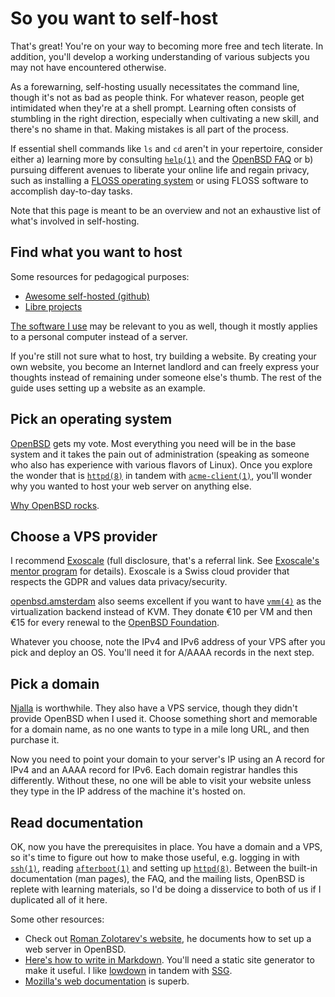 # So you want to self-host

That's great! You're on your way to becoming more free and tech
literate. In addition, you'll develop a working understanding of various
subjects you may not have encountered otherwise.

As a forewarning, self-hosting usually necessitates the command line,
though it's not as bad as people think. For whatever reason, people get
intimidated when they're at a shell prompt. Learning often consists of
stumbling in the right direction, especially when cultivating a new
skill, and there's no shame in that. Making mistakes is all part of the
process.

If essential shell commands like `ls` and `cd` aren't in your
repertoire, consider either a) learning more by consulting
[`help(1)`](https://man.openbsd.org/help) and the [OpenBSD
FAQ](https://www.openbsd.org/faq/) or b) pursuing different avenues to
liberate your online life and regain privacy, such as installing
a [FLOSS operating system](/os.html) or using FLOSS software to
accomplish day-to-day tasks.

Note that this page is meant to be an overview and not an
exhaustive list of what's involved in self-hosting.

## Find what you want to host

Some resources for pedagogical purposes:

- [Awesome self-hosted
  (github)](https://github.com/Kickball/awesome-selfhosted)
- [Libre projects](https://libreprojects.net/)

[The software I use](/software.html) may be relevant to you as well,
though it mostly applies to a personal computer instead of a server.

If you're still not sure what to host, try building a website. By
creating your own website, you become an Internet landlord and can
freely express your thoughts instead of remaining under someone else's
thumb. The rest of the guide uses setting up a website as an example.

## Pick an operating system

[OpenBSD](https://www.openbsd.org/) gets my vote. Most everything you
need will be in the base system and it takes the pain out of
administration (speaking as someone who also has experience with various
flavors of Linux). Once you explore the wonder that is
[`httpd(8)`](https://man.openbsd.org/httpd) in tandem with
[`acme-client(1)`](https://man.openbsd.org/acme-client), you'll wonder
why you wanted to host your web server on anything else.

[Why OpenBSD rocks](https://why-openbsd.rocks/fact/).

## Choose a VPS provider

I recommend
[Exoscale](https://portal.exoscale.com/register?r=JEUcJnv6AIMe) (full
disclosure, that's a referral link. See [Exoscale's mentor
program](https://community.exoscale.com/documentation/platform/mentor-program/)
for details). Exoscale is a Swiss cloud provider that respects the GDPR
and values data privacy/security.

[openbsd.amsterdam](https://openbsd.amsterdam/) also seems excellent if
you want to have [`vmm(4)`](https://man.openbsd.org/vmm.4) as the
virtualization backend instead of KVM. They donate €10 per VM and then
€15 for every renewal to the [OpenBSD
Foundation](https://www.openbsdfoundation.org/).

Whatever you choose, note the IPv4 and IPv6 address of your VPS after
you pick and deploy an OS. You'll need it for A/AAAA records in the next
step.

## Pick a domain

[Njalla](https://njal.la/) is worthwhile. They also have a VPS service,
though they didn't provide OpenBSD when I used it. Choose something
short and memorable for a domain name, as no one wants to type in a mile
long URL, and then purchase it.

Now you need to point your domain to your server's IP using an A record
for IPv4 and an AAAA record for IPv6. Each domain registrar handles this
differently. Without these, no one will be able to visit your website
unless they type in the IP address of the machine it's hosted on.

## Read documentation

OK, now you have the prerequisites in place. You have a domain and
a VPS, so it's time to figure out how to make those useful, e.g. logging
in with [`ssh(1)`](https://man.openbsd.org/ssh), reading
[`afterboot(1)`](https://man.openbsd.org/afterboot) and setting up
[`httpd(8)`](https://man.openbsd.org/httpd). Between the built-in
documentation (man pages), the FAQ, and the mailing lists, OpenBSD is
replete with learning materials, so I'd be doing a disservice to both of
us if I duplicated all of it here.

Some other resources:

- Check out [Roman Zolotarev's website](https://rgz.ee/), he documents
  how to set up a web server in OpenBSD.
- [Here's how to write in
  Markdown](https://www.markdownguide.org/basic-syntax/). You'll need
  a static site generator to make it useful. I like
  [lowdown](https://kristaps.bsd.lv/lowdown) in tandem with
  [SSG](https://rgz.ee/ssg.html).
- [Mozilla's web documentation](https://developer.mozilla.org/en-US/) is
  superb.
